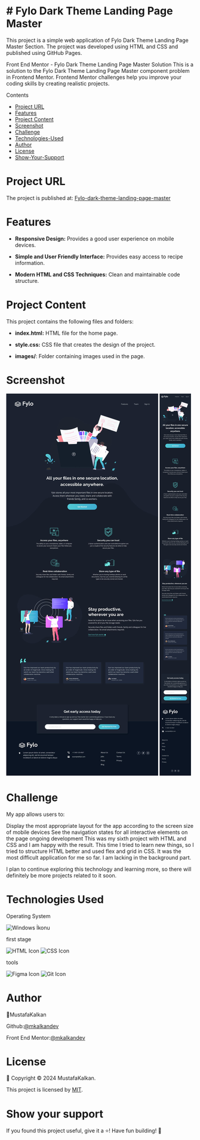 # # Fylo Dark Theme Landing Page Master

This project is a simple web application of Fylo Dark Theme Landing Page Master Section. The project was developed using HTML and CSS and published using GitHub Pages.

Front End Mentor - Fylo Dark Theme Landing Page Master Solution
This is a solution to the Fylo Dark Theme Landing Page Master component problem in Frontend Mentor. Frontend Mentor challenges help you improve your coding skills by creating realistic projects.

Contents

- [Project URL](#project-urls)
- [Features](#features)
- [Project Content](#project-content)
- [Screenshot](#screenshot)
- [Challenge](#challenge)
- [Technologies-Used](#Technologies-Used)
- [Author](#author)
- [License](#license)
- [Show-Your-Support](#show-your-support)

# Project URL

The project is published at: [Fylo-dark-theme-landing-page-master](https://mkalkandev.github.io/fylo-dark-theme-landing-page-master/)

# Features

- **Responsive Design:** Provides a good user experience on mobile devices.
- **Simple and User Friendly Interface:** Provides easy access to recipe information.

- **Modern HTML and CSS Techniques:** Clean and maintainable code structure.

# Project Content

This project contains the following files and folders:

- **index.html:** HTML file for the home page.

- **style.css:** CSS file that creates the design of the project.

- **images/**: Folder containing images used in the page.

# Screenshot

![Project Image](./desktop-design.jpg)
![Project Image](./mobile-design.jpg)

# Challenge

My app allows users to:

Display the most appropriate layout for the app according to the screen size of mobile devices
See the navigation states for all interactive elements on the page
ongoing development
This was my sixth project with HTML and CSS and I am happy with the result. This time I tried to learn new things, so I tried to structure HTML better and used flex and grid in CSS. It was the most difficult application for me so far. I am lacking in the background part.

I plan to continue exploring this technology and learning more, so there will definitely be more projects related to it soon.

# Technologies Used

Operating System

![Windows İkonu](https://camo.githubusercontent.com/4147b3581940db2affaa27ea9357891c59a1cb3efe74fd025cd4022c0d591114/68747470733a2f2f696d672e736869656c64732e696f2f62616467652f57696e646f77732d3031374144373f7374796c653d666f722d7468652d6261646765266c6f676f3d77696e646f7773266c6f676f436f6c6f723d7768697465)


first stage

![HTML Icon](https://img.shields.io/badge/HTML-5-red?style=badge-for&logo=html5&logoColor=white) ![CSS Icon](https://img.shields.io/badge/CSS-3-blue?style=badge-için&logo=css3&logoColor=beyaz)

tools

![Figma Icon](https://img.shields.io/badge/Figma-8A019C?style=badge-için&logo=figma&logoColor=beyaz) ![Git Icon](https://img.shields.io/badge/Git-F1502F?style=badge-için&logo=git&logoColor=beyaz)

# Author

👤MustafaKalkan

Github:<a href="https://github.com/mkalkandev/" target="_blank">@mkalkandev</a>

Front End Mentor:<a href="https://www.frontendmentor.io/profile/mkalkandev" target="_blank">@mkalkandev</a>

# License

📝 Copyright © 2024 MustafaKalkan.

This project is licensed by [MIT](./LICENSE).

# Show your support

If you found this project useful, give it a ⭐️! Have fun building! 🚀
